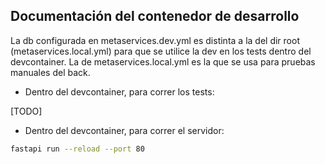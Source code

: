 ## Documentación del contenedor de desarrollo

La db configurada en metaservices.dev.yml es distinta a la del dir root  (metaservices.local.yml) para que se utilice la dev en los tests dentro del devcontainer. La de metaservices.local.yml es la que se usa para pruebas manuales del back.

- Dentro del devcontainer, para correr los tests:

[TODO]


<!-- ```bash
pytest
``` -->


- Dentro del devcontainer, para correr el servidor:

```bash
fastapi run --reload --port 80
``` 